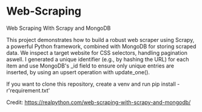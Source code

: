 # Web-Scraping
Web Scraping With Scrapy and MongoDB

This project demonstrates how to build a robust web scraper using Scrapy, a powerful Python framework, combined with MongoDB for storing scraped data. We inspect a target website for CSS selectors, handling pagination aswell. I generated a unique identifier (e.g., by hashing the URL) for each item and use MongoDB's _id field to ensure only unique entries are inserted, by using an upsert operation with update_one(). 

If you want to clone this repository, create a venv and run pip install -r'requirement.txt'

Credit: https://realpython.com/web-scraping-with-scrapy-and-mongodb/
